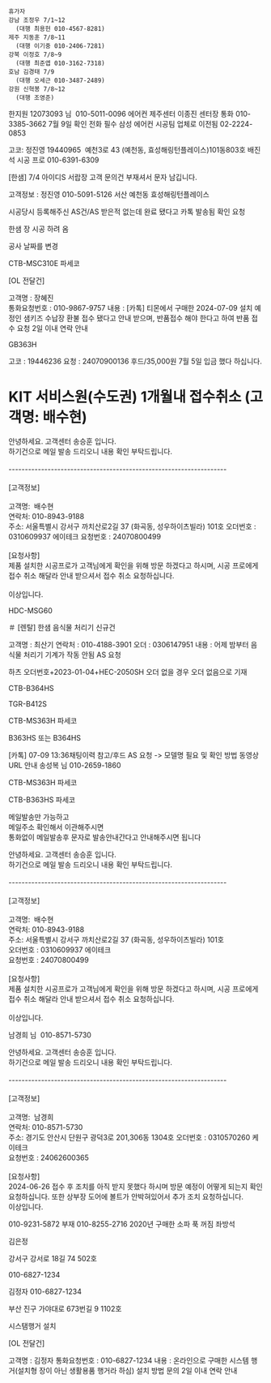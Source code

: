 ```
휴가자
강남 조정우 7/1~12
  (대행 최용헌 010-4567-8281)
제주 지동훈 7/8~11
  (대행 이기중 010-2406-7281)
강북 이정호 7/8~9
  (대행 최준엽 010-3162-7318)
호남 김경태 7/9
  (대행 오세근 010-3487-2489)
강원 신혁봉 7/8~12
  (대행 조영준)
```


한지원 12073093 님  010-5011-0096
에어컨 제주센터 이종진 센터장 통화 010-3385-3662
7월 9일 확인 전화 필수
삼성 에어컨 시공팀 업체로 이전됨
02-2224-0853


고코: 정진영 19440965
 예천3로 43 (예천동, 효성해링턴플레이스)101동803호
 배진석 시공 프로 010-6391-6309

 [한샘] 7/4 아이디S 서랍장 고객 문의건 부재셔서 문자 남깁니다.
 
 고객정보 : 정진영 010-5091-5126 서산 예천동 효성해링턴플레이스
 
시공당시 등록해주신 AS건/AS 받은적 없는데 완료 됐다고 카톡 발송됨 확인 요청




한샘 장 시공 하려 옴

공사 날짜를 변경

CTB-MSC310E 파세코 

[OL 전달건]  
  
고객명 : 장혜진  
통화요청번호 : 010-9867-9757
내용 : [카톡] 티몬에서 구매한 2024-07-09 설치 예정인 샘키즈 수납장 환불 접수 됐다고 안내 받으며, 반품접수 해야 한다고 하여 반품 접수 요청
2일 이내 연락 안내

GB363H

고코 : 19446236
요청 : 24070900136
후드/35,000원 7월 5일 입금 했다 하십니다.


 # KIT 서비스원(수도권) 1개월내 접수취소 (고객명: 배수현)

안녕하세요. 고객센터 송승훈 입니다.      
하기건으로 메일 발송 드리오니 내용 확인 부탁드립니다.      
   
-------------------------------------------------------------------      
     
[고객정보]      
     
고객명:  배수현    
연락처: 010-8943-9188      
주소: 서울특별시 강서구 까치산로2길 37 (화곡동, 성우하이츠빌라) 101호
오더번호 : 0310609937 에이테크
요청번호 : 24070800499  
     
[요청사항]      
제품 설치한 시공프로가 고객님에게 확인을 위해 방문 하겠다고 하시며, 시공 프로에게 접수 취소 해달라 안내 받으셔서 접수 취소 요청하십니다.  
     
이상입니다.

HDC-MSG60

＃ [렌탈] 한샘 음식물 처리기 신규건 

고객명 : 최산기
연락처 : 010-4188-3901
오더 : 0306147951
내용 : 어제 밤부터 음식물 처리기 기계가 작동 안됨 AS 요청



하츠
오더번호+2023-01-04+HEC-2050SH
오더 없을 경우 오더 없음으로 기재


CTB-B364HS

TGR-B412S

CTB-MS363H 파세코




B363HS 또는 B364HS


[카톡]  07-09 13:36채팅이력 참고/후드 AS 요청 -> 모델명 필요 및 확인 방법 동영상 URL 안내
송성복 님  010-2659-1860


CTB-MS363H 파세코

CTB-B363HS 파세코 


메일발송만 가능하고  
메일주소 확인해서 이관해주시면  
통화없이 메일발송후 문자로 발송안내간다고 안내해주시면 됩니다




안녕하세요. 고객센터 송승훈 입니다.        
하기건으로 메일 발송 드리오니 내용 확인 부탁드립니다.        
     
-------------------------------------------------------------------        
       
[고객정보]        
       
고객명:  배수현      
연락처: 010-8943-9188        
주소: 서울특별시 강서구 까치산로2길 37 (화곡동, 성우하이츠빌라) 101호  
오더번호 : 0310609937 에이테크  
요청번호 : 24070800499    
       
[요청사항]        
제품 설치한 시공프로가 고객님에게 확인을 위해 방문 하겠다고 하시며, 시공 프로에게 접수 취소 해달라 안내 받으셔서 접수 취소 요청하십니다.    
       
이상입니다.





남경희 님  010-8571-5730

안녕하세요. 고객센터 송승훈 입니다.        
하기건으로 메일 발송 드리오니 내용 확인 부탁드립니다.        
     
-------------------------------------------------------------------        
       
[고객정보]        
       
고객명:  남경희      
연락처: 010-8571-5730  
주소: 경기도 안산시 단원구 광덕3로 201,306동 1304호
오더번호 : 0310570260 케이테크  
요청번호 : 24062600365    
       
[요청사항]        
2024-06-26 접수 후 조치를 아직 받지 못했다 하시며 방문 예정이 어떻게 되는지 확인 요청하십니다. 또한 상부장 도어에 볼트가 안박혀있어서 추가 조치 요청하십니다.
       
이상입니다.

010-9231-5872 부재
010-8255-2716
2020년 구매한 소파 푹 꺼짐
좌방석 

김은정 

강서구 강서로 18길 74 502호

010-6827-1234



김정자 010-6827-1234

부산 진구 가야대로 673번길 9 1102호

시스탬행거 설치



[OL 전달건]  
  
고객명 : 김정자 
통화요청번호 : 010-6827-1234
내용 : 온라인으로 구매한 시스템 행거(설치형 장이 아닌 생활용품 행거라 하심) 설치 방법 문의
2일 이내 연락 안내